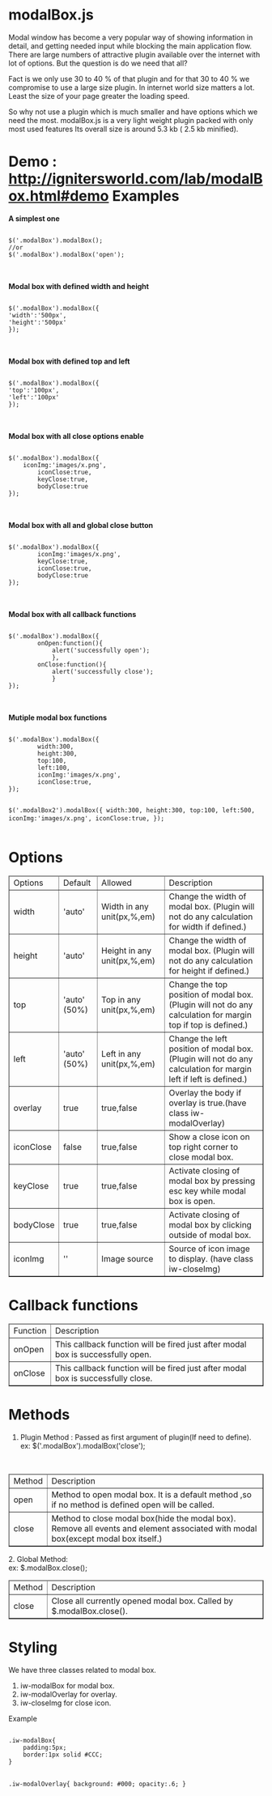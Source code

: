 modalBox.js
===========

Modal window has become a very popular way of showing information in detail, and getting needed input while blocking the main application flow. There are large numbers of attractive plugin available over the internet with lot of options. But the question is do we need that all?

Fact is we only use 30 to 40 % of that plugin and for that 30 to 40 % we compromise to use a large size plugin. In internet world size matters a lot. Least the size of your page greater the loading speed.

So why not use a plugin which is much smaller and have options which we need the most. modalBox.js is a very light weight plugin packed with only most used features Its overall size is around 5.3 kb ( 2.5 kb minified).

Demo : <a href="http://ignitersworld.com/lab/modalBox.html#demo">http://ignitersworld.com/lab/modalBox.html#demo</a>
Examples
========

<strong>A simplest one</strong><br />
<pre>
<code>
$('.modalBox').modalBox();
//or
$('.modalBox').modalBox('open');
</code>
</pre>
<br />
<strong>Modal box with defined width and height</strong><br />
<pre>
<code>
$('.modalBox').modalBox({
'width':'500px',
'height':'500px'
});
</code>
</pre>
<strong><br />
Modal box with defined top and left</strong><br />
<pre>
<code>
$('.modalBox').modalBox({
'top':'100px',
'left':'100px'
});
</code>
</pre>
<br />
<strong>Modal box with all close options enable</strong><br />
<pre>
<code>
$('.modalBox').modalBox({
  	iconImg:'images/x.png',
		iconClose:true,
		keyClose:true,
		bodyClose:true
});
</code>
</pre>

<br />
<strong>Modal box with all and global close button</strong><br />
<pre>
<code>
$('.modalBox').modalBox({
		iconImg:'images/x.png',
		keyClose:true,
		iconClose:true,
		bodyClose:true
});
</code>
</pre>
<br />
<strong>Modal box with all callback functions</strong><br />
<pre>
<code>
$('.modalBox').modalBox({
		onOpen:function(){
			alert('successfully open');
			},
		onClose:function(){
			alert('successfully close');
			}
});
</code>
</pre>
<br />
<strong>Mutiple modal box functions</strong><br />
<pre>
<code>
$('.modalBox').modalBox({
        width:300,
        height:300,
        top:100,
        left:100,
        iconImg:'images/x.png',
        iconClose:true,
});

$('.modalBox2').modalBox({
        width:300,
        height:300,
        top:100,
        left:500,
        iconImg:'images/x.png',
        iconClose:true,
});
</code>
</pre>

Options
=======
<table width="100%" border="1">
  <thead>
  <tr>
    <td>Options</td>
    <td>Default</td>
    <td>Allowed</td>
    <td>Description</td>
  </tr>
  </thead>
  <tr>
    <td>width</td>
    <td>'auto' </td>
    <td>Width in any unit(px,%,em)</td>
    <td>Change the width of modal box. (Plugin will not do any calculation for width if defined.)</td>
  </tr>
  <tr>
    <td>height</td>
    <td>'auto'</td>
    <td>Height in any unit(px,%,em)</td>
    <td>Change the width of modal box. (Plugin will not do any calculation for height if defined.)</td>
  </tr>
  <tr>
    <td>top</td>
    <td>'auto' (50%)</td>
    <td>Top in any unit(px,%,em)</td>
    <td>Change the top position of modal box. (Plugin will not do any calculation for margin top if top is defined.)</td>
  </tr>
  <tr>
    <td>left</td>
    <td>'auto' (50%)</td>
    <td>Left in any unit(px,%,em)</td>
    <td>Change the left position of modal box. (Plugin will not do any calculation for margin left if left is defined.)</td>
  </tr>
  <tr>
    <td>overlay</td>
    <td>true</td>
    <td>true,false</td>
    <td>Overlay the body if overlay is true.(have class iw-modalOverlay)</td>
  </tr>
  <tr>
    <td>iconClose</td>
    <td>false</td>
    <td>true,false</td>
    <td>Show a close icon on top right corner to close modal box.</td>
  </tr>
  <tr>
    <td>keyClose</td>
    <td>true</td>
    <td>true,false</td>
    <td>Activate closing of modal box by pressing esc key while modal box is open.</td>
  </tr>
  <tr>
    <td>bodyClose</td>
    <td>true</td>
    <td>true,false</td>
    <td>Activate closing of modal box by clicking outside of modal box.</td>
  </tr>
  <tr>
    <td>iconImg</td>
    <td>''</td>
    <td>Image source</td>
    <td>Source of icon image to display. (have class iw-closeImg)</td>
  </tr>
</table>

Callback functions
==================
<table width="100%" border="1">
  <thead>
  <tr>
    <td>Function</td>
    <td>Description</td>
  </tr>
</thead>

  <tr>
    <td>onOpen</td>
    <td>This callback function will be fired just after modal box is successfully open.</td>
  </tr>
  <tr>
    <td>onClose</td>
    <td>This callback function will be fired just after modal box is successfully close.</td>
  </tr>
</table>

Methods
=======
  1. Plugin Method : Passed as first argument of plugin(If need to define).<br />
  ex: $('.modalBox').modalBox('close');
  <br />
</p>
<table width="100%" border="1">
    <thead>

  <tr>
    <td>Method</td>
    <td>Description</td>
  </tr>
  </thead>

  <tr>
    <td>open</td>
    <td>Method to open modal box. It is a default method ,so if no method is defined open will be called.</td>
  </tr>
  <tr>
    <td>close</td>
    <td>Method to close modal box(hide the modal box). Remove all events and element associated with modal box(except modal box itself.)</td>
  </tr>
</table>
<p>  2. Global Method: <br />
  ex: $.modalBox.close();<br />
</p>
<table width="100%" border="1">
  <thead>

  <tr>
    <td>Method</td>
    <td>Description</td>
  </tr>
  </thead>

  <tr>
    <td>close</td>
    <td>Close all currently opened modal box. Called by $.modalBox.close().</td>
  </tr>
</table>

Styling
=======
We have three classes related to modal box.<br />
<ol>
<li><span class="highlight">iw-modalBox</span> for modal box.</li>
<li><span class="highlight">iw-modalOverlay</span> for overlay.</li>
<li><span class="highlight">iw-closeImg</span> for close icon.</li>
</ol>
Example
<pre><code>
.iw-modalBox{
	padding:5px;
	border:1px solid #CCC;
}

.iw-modalOverlay{
	background: #000;
	opacity:.6;
}
</code>
</pre>
